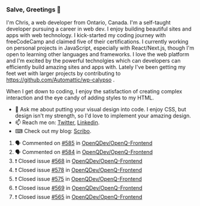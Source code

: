 ### Salve, Greetings 👋

I'm Chris, a web developer from Ontario, Canada. I'm a self-taught developer pursuing a career in web dev. I enjoy building beautiful sites and apps with web technology.
I kick-started my coding journey with freeCodeCamp and claimed five of their certifications.  I currently working on personal projects in JavaScript, especially with React/Next.js, though I'm open to learning other languages and frameworks. I love the web platform and I'm excited by the powerful technolgies which can developers can efficiently build amazing sites and apps with. Lately I've been getting my feet wet with larger projects by contributing to https://github.com/Automattic/wp-calypso .

When I get down to coding, I enjoy the satisfaction of creating complex interaction and the eye candy of adding styles to my HTML. 

- 💬 Ask me about putting your visual design into code. I enjoy CSS, but design isn't my strength, so I'd love to implement your amazing design.
- 📫 Reach me on: [Twitter](https://twitter.com/Christo28120856), [Linkedin](https://www.linkedin.com/in/christopher-stevers-07b9a5204/).
- ⌨ Check out my blog: [Scribo](https://christopherstevers.cf).
<!--
**Christopher-Stevers/Christopher-Stevers** is a ✨ _special_ ✨ repository because its `README.md` (this file) appears on your GitHub profile.

Here are some ideas to get you started:

- 🔭 I’m currently working on ...
- 🌱 I’m currently learning ...
- 👯 I’m looking to collaborate on ...
- 🤔 I’m looking for help with ...
- 😄 Pronouns: ...
- ⚡ Fun fact: ...
-->

<!--START_SECTION:activity-->
1. 🗣 Commented on [#585](https://github.com/OpenQDev/OpenQ-Frontend/issues/585) in [OpenQDev/OpenQ-Frontend](https://github.com/OpenQDev/OpenQ-Frontend)
2. 🗣 Commented on [#584](https://github.com/OpenQDev/OpenQ-Frontend/issues/584) in [OpenQDev/OpenQ-Frontend](https://github.com/OpenQDev/OpenQ-Frontend)
3. ❗️ Closed issue [#568](https://github.com/OpenQDev/OpenQ-Frontend/issues/568) in [OpenQDev/OpenQ-Frontend](https://github.com/OpenQDev/OpenQ-Frontend)
4. ❗️ Closed issue [#578](https://github.com/OpenQDev/OpenQ-Frontend/issues/578) in [OpenQDev/OpenQ-Frontend](https://github.com/OpenQDev/OpenQ-Frontend)
5. ❗️ Closed issue [#575](https://github.com/OpenQDev/OpenQ-Frontend/issues/575) in [OpenQDev/OpenQ-Frontend](https://github.com/OpenQDev/OpenQ-Frontend)
6. ❗️ Closed issue [#569](https://github.com/OpenQDev/OpenQ-Frontend/issues/569) in [OpenQDev/OpenQ-Frontend](https://github.com/OpenQDev/OpenQ-Frontend)
7. ❗️ Closed issue [#565](https://github.com/OpenQDev/OpenQ-Frontend/issues/565) in [OpenQDev/OpenQ-Frontend](https://github.com/OpenQDev/OpenQ-Frontend)
<!--END_SECTION:activity-->
